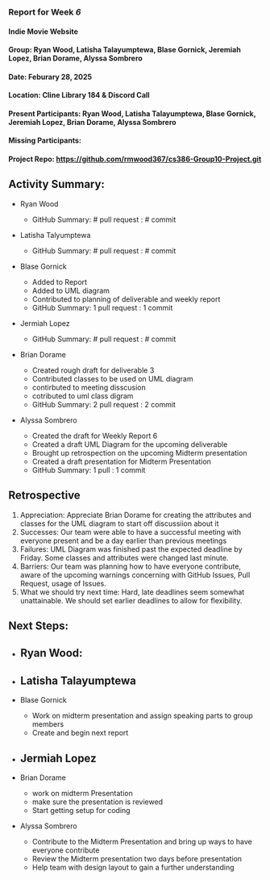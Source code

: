 ### Report for Week *6*

#### Indie Movie Website
#### Group: Ryan Wood, Latisha Talayumptewa, Blase Gornick, Jeremiah Lopez, Brian Dorame, Alyssa Sombrero
#### Date: Feburary 28, 2025
#### Location: Cline Library 184 & Discord Call
#### Present Participants: Ryan Wood, Latisha Talayumptewa, Blase Gornick, Jeremiah Lopez, Brian Dorame, Alyssa Sombrero
#### Missing Participants: 
#### Project Repo: https://github.com/rmwood367/cs386-Group10-Project.git

## Activity Summary:
* Ryan Wood
    - GitHub Summary: # pull request : # commit

* Latisha Talyumptewa
    - GitHub Summary: # pull request : # commit

* Blase Gornick
    - Added to Report
    - Added to UML diagram
    - Contributed to planning of deliverable and weekly report
    - GitHub Summary: 1 pull request : 1 commit

* Jermiah Lopez
    - GitHub Summary: # pull request : # commit

* Brian Dorame
    * Created rough draft for deliverable 3
    * Contributed classes to be used on UML diagram
    * contirbuted to meeting disscusion
    * cotributed to uml class digram
    - GitHub Summary: 2 pull request : 2 commit
    

* Alyssa Sombrero
    * Created the draft for Weekly Report 6
    * Created a draft UML Diagram for the upcoming deliverable
    * Brought up retrospection on the upcoming Midterm presentation
    * Created a draft presentation for Midterm Presentation
    - GitHub Summary: 1 pull : 1 commit

## Retrospective
1. Appreciation: Appreciate Brian Dorame for creating the attributes and classes for the UML diagram to start off discussiion about it
2. Successes: Our team were able to have a successful meeting with everyone present and be a day earlier than previous meetings
3. Failures: UML Diagram was finished past the expected deadline by Friday. Some classes and attributes were changed last minute.
4. Barriers: Our team was planning how to have everyone contribute, aware of the upcoming warnings concerning with GitHub Issues, Pull Request, usage of Issues.
5. What we should try next time: Hard, late deadlines seem somewhat unattainable. We should set earlier deadlines to allow for flexibility.

## Next Steps:
* Ryan Wood:
    -

* Latisha Talayumptewa
    -

* Blase Gornick
    - Work on midterm presentation and assign speaking parts to group members
    - Create and begin next report

* Jermiah Lopez
    -

* Brian Dorame
    - work on midterm Presentation
    - make sure the presentation is reviewed
    - Start getting setup for coding

* Alyssa Sombrero
    - Contribute to the Midterm Presentation and bring up ways to have everyone contribute
    - Review the Midterm presentation two days before presentation
    - Help team with design layout to gain a further understanding
